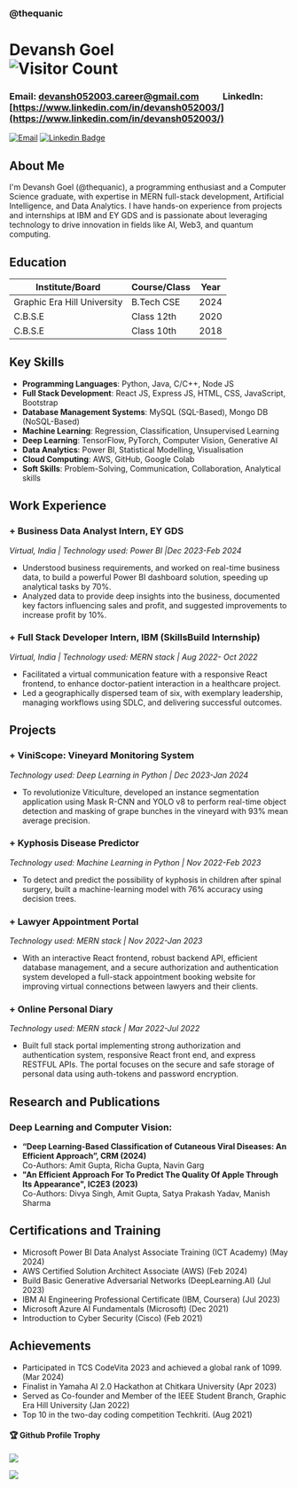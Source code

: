 ### @thequanic
# Devansh Goel <br> ![Visitor Count](https://profile-counter.glitch.me/thequanic/count.svg)
### Email: [devansh052003.career@gmail.com](mailto:devansh052003.career@gmail.com) &nbsp;&nbsp;&nbsp;&nbsp;&nbsp;&nbsp;&nbsp;&nbsp;&nbsp; LinkedIn: [https://www.linkedin.com/in/devansh052003/](https://www.linkedin.com/in/devansh052003/) 
[![Email](https://img.shields.io/badge/-Email-red?style=flat-square&logo=Gmail&logoColor=white&link=mailto:devansh052003.career@gmail.com)](mailto:devansh052003.career@gmail.com)
[![Linkedin Badge](https://img.shields.io/badge/-DEVANSH-blue?style=flat-square&logo=Linkedin&logoColor=white&link=https://www.linkedin.com/in/devansh-goel-696b2a216/)](https://www.linkedin.com/in/devansh-goel-696b2a216/) 
## About Me
I'm
Devansh Goel (@thequanic), a programming enthusiast and a Computer Science graduate, with expertise in MERN full-stack development, Artificial Intelligence, and Data Analytics. I have hands-on experience from projects and internships at IBM and EY GDS and is passionate about leveraging technology to drive innovation in fields like AI, Web3, and quantum computing.

## Education
| Institute/Board | Course/Class | Year |
|-----------------|--------------|------|
| Graphic Era Hill University | B.Tech CSE | 2024 |
| C.B.S.E | Class 12th | 2020 |
| C.B.S.E | Class 10th | 2018 |
## Key Skills
+ **Programming Languages**: Python, Java, C/C++, Node JS
+ **Full Stack Development**: React JS, Express JS, HTML, CSS, JavaScript, Bootstrap
+ **Database Management Systems**: MySQL (SQL-Based), Mongo DB (NoSQL-Based)
+ **Machine Learning**: Regression, Classification, Unsupervised Learning
+ **Deep Learning**: TensorFlow, PyTorch, Computer Vision, Generative AI
+ **Data Analytics**: Power BI, Statistical Modelling, Visualisation
+ **Cloud Computing**: AWS, GitHub, Google Colab
+ **Soft Skills**: Problem-Solving, Communication, Collaboration, Analytical skills
## Work Experience
### + **Business Data Analyst Intern, EY GDS**  
*Virtual, India | Technology used: Power BI |Dec 2023-Feb 2024*
  + Understood business requirements, and worked on real-time business data, to build a powerful Power BI 
dashboard solution, speeding up analytical tasks by 70%.
  + Analyzed data to provide deep insights into the business, documented key factors influencing sales and profit,
and suggested improvements to increase profit by 10%.
### + **Full Stack Developer Intern, IBM (SkillsBuild Internship)**
*Virtual, India | Technology used: MERN stack | Aug 2022- Oct 2022*
  + Facilitated a virtual communication feature with a responsive React frontend, to enhance doctor-patient 
interaction in a healthcare project.
  + Led a geographically dispersed team of six, with exemplary leadership, managing workflows using SDLC, and 
delivering successful outcomes.
## Projects
### + **ViniScope: Vineyard Monitoring System** 
*Technology used: Deep Learning in Python | Dec 2023-Jan 2024* 
+ To revolutionize Viticulture, developed an instance segmentation application using Mask R-CNN and YOLO v8 to perform 
real-time object detection and masking of grape bunches in the vineyard with 93% mean average precision.
### + **Kyphosis Disease Predictor** 
*Technology used: Machine Learning in Python | Nov 2022-Feb 2023*
+ To detect and predict the possibility of kyphosis in children after spinal surgery, built a machine-learning model with 76% 
accuracy using decision trees. 
### + **Lawyer Appointment Portal**
*Technology used: MERN stack | Nov 2022-Jan 2023*
+ With an interactive React frontend, robust backend API, efficient database management, and a secure authorization and 
authentication system developed a full-stack appointment booking website for improving virtual connections between 
lawyers and their clients.
### + **Online Personal Diary**
*Technology used: MERN stack | Mar 2022-Jul 2022*
+ Built full stack portal implementing strong authorization and authentication system, responsive React front end, and 
express RESTFUL APIs. The portal focuses on the secure and safe storage of personal data using auth-tokens and password
encryption.
## Research and Publications
### **Deep Learning and Computer Vision:**
+ **“Deep Learning-Based Classification of Cutaneous Viral Diseases: An Efficient Approach”, CRM (2024)**
<br> Co-Authors: Amit Gupta, Richa Gupta, Navin Garg
+ **"An Efficient Approach For To Predict The Quality Of Apple Through Its Appearance", IC2E3 (2023)**
<br> Co-Authors: Divya Singh, Amit Gupta, Satya Prakash Yadav, Manish Sharma
## Certifications and Training
+ Microsoft Power BI Data Analyst Associate Training (ICT Academy) (May 2024)
+ AWS Certified Solution Architect Associate (AWS) (Feb 2024)
+ Build Basic Generative Adversarial Networks (DeepLearning.AI) (Jul 2023)
+ IBM AI Engineering Professional Certificate (IBM, Coursera) (Jul 2023)
+ Microsoft Azure AI Fundamentals (Microsoft) (Dec 2021)
+ Introduction to Cyber Security (Cisco) (Feb 2021)
## Achievements
+ Participated in TCS CodeVita 2023 and achieved a global rank of 1099. (Mar 2024)
+ Finalist in Yamaha AI 2.0 Hackathon at Chitkara University (Apr 2023)
+ Served as Co-founder and Member of the IEEE Student Branch, Graphic Era Hill University (Jan 2022)
+ Top 10 in the two-day coding competition Techkriti. (Aug 2021)






<div>
  <h4>🏆 Github Profile Trophy</h4>
  <a href="https://github.com/ryo-ma/github-profile-trophy">
    <img src="https://github-profile-trophy.vercel.app/?username=thequanic&column=7"/>
  </a>
</div>



![](https://activity-graph.herokuapp.com/graph?username=thequanic&theme=react-dark&area=true)

<!--
**thequanic/thequanic** is a ✨ _special_ ✨ repository because its `README.md` (this file) appears on your GitHub profile.

Here are some ideas to get you started:

- 🔭 I’m currently working on ...
- 🌱 I’m currently learning Full Stack Development
- 👯 I’m looking to collaborate on ...
- 🤔 I’m looking for help with ...
- 💬 Ask me about ...
- 📫 How to reach me: ...
- 😄 Pronouns: ...
- ⚡ Fun fact: .....

-->

